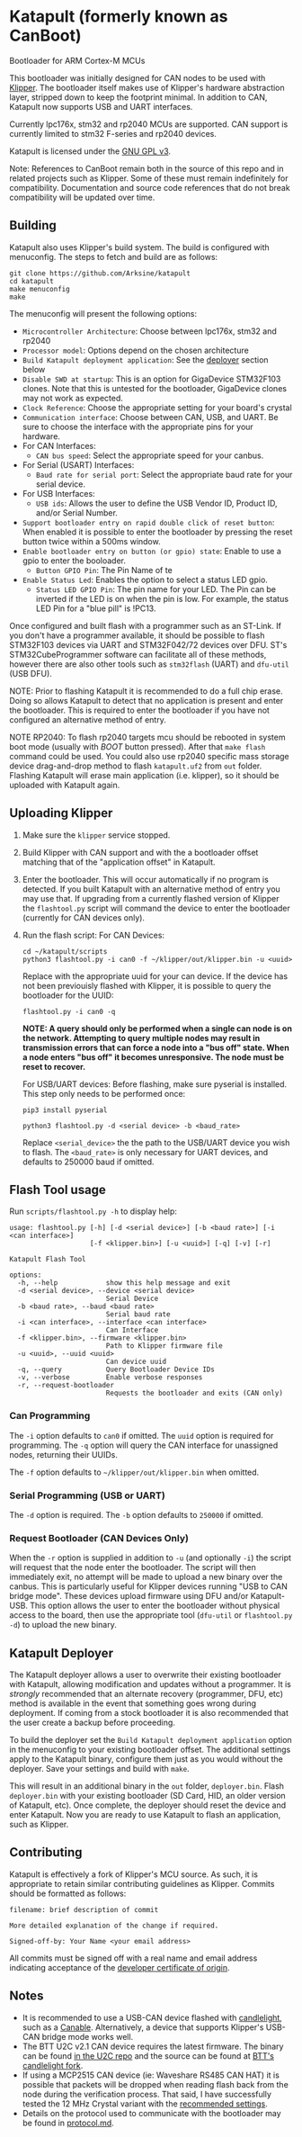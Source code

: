 # Katapult  (formerly known as CanBoot)
 Bootloader for ARM Cortex-M MCUs

 This bootloader was initially designed for CAN nodes to be used with
 [Klipper](https://github.com/Klipper3d/klipper).  The bootloader
 itself makes use of Klipper's hardware abstraction layer, stripped
 down to keep the footprint minimal. In addition to CAN, Katapult now
 supports USB and UART interfaces.

Currently lpc176x, stm32 and rp2040 MCUs are supported.  CAN support is currently
limited to stm32 F-series and rp2040 devices.

Katapult is licensed under the [GNU GPL v3](/LICENSE).

Note: References to CanBoot remain both in the source of this repo and
in related projects such as Klipper.  Some of these must remain indefinitely
for compatibility.  Documentation and source code references that do not break
compatibility will be updated over time.

## Building

Katapult also uses Klipper's build system.  The build is configured
with menuconfig.  The steps to fetch and build are as follows:
```
git clone https://github.com/Arksine/katapult
cd katapult
make menuconfig
make
```

The menuconfig will present the following options:
- `Microcontroller Architecture`: Choose between lpc176x, stm32 and rp2040
- `Processor model`: Options depend on the chosen architecture
- `Build Katapult deployment application`: See the [deployer](#katapult-deployer)
   section below
- `Disable SWD at startup`:  This is an option for GigaDevice STM32F103
  clones.  Note that this is untested for the bootloader, GigaDevice clones
  may not work as expected.
- `Clock Reference`: Choose the appropriate setting for your board's crystal
- `Communication interface`:  Choose between CAN, USB, and UART.  Be sure
  to choose the interface with the appropriate pins for your hardware.
- For CAN Interfaces:
  - `CAN bus speed`: Select the appropriate speed for your canbus.
- For Serial (USART) Interfaces:
  - `Baud rate for serial port`:  Select the appropriate baud rate for your
    serial device.
- For USB Interfaces:
  - `USB ids`:  Allows the user to define the USB Vendor ID, Product ID,
    and/or Serial Number.
- `Support bootloader entry on rapid double click of reset button`:  When
  enabled it is possible to enter the bootloader by pressing the reset button
  twice within a 500ms window.
- `Enable bootloader entry on button (or gpio) state`:  Enable to use a gpio
  to enter the booloader.
  - `Button GPIO Pin`:  The Pin Name of te
- `Enable Status Led`: Enables the option to select a status LED gpio.
  - `Status LED GPIO Pin`:  The pin name for your LED.  The Pin can be inverted
    if the LED is on when the pin is low.  For example, the status LED Pin for a
    "blue pill" is !PC13.

Once configured and built flash with a programmer such as an ST-Link.  If you
don't have a programmer available, it should be possible to flash STM32F103
devices via UART and STM32F042/72 devices over DFU.  ST's STM32CubeProgrammer
software can facilitate all of these methods, however there are also other
tools such as `stm32flash` (UART) and `dfu-util` (USB DFU).

NOTE:  Prior to flashing Katapult it is recommended to do a full chip erase.
Doing so allows Katapult to detect that no application is present and enter
the bootloader.  This is required to enter the bootloader if you have not
configured an alternative method of entry.

NOTE RP2040: To flash rp2040 targets mcu should be rebooted in system boot mode
(usually with _BOOT_ button pressed). After that `make flash` command
could be used. You could also use rp2040 specific mass storage device
drag-and-drop method to flash `katapult.uf2` from `out` folder. Flashing Katapult
will erase main application (i.e. klipper), so it should be uploaded
with Katapult again.

## Uploading Klipper
1) Make sure the `klipper` service stopped.
2) Build Klipper with CAN support and with the a bootloader offset matching that
   of the "application offset" in Katapult.
3) Enter the bootloader.  This will occur automatically if no program is detected.
   If you built Katapult with an alternative method of entry you may use that.
   If upgrading from a currently flashed version of Klipper the `flashtool.py`
   script will command the device to enter the bootloader (currently for CAN
   devices only).
3) Run the flash script:
   For CAN Devices:
   ```
   cd ~/katapult/scripts
   python3 flashtool.py -i can0 -f ~/klipper/out/klipper.bin -u <uuid>
   ```
   Replace <uuid> with the appropriate uuid for your can device.  If
   the device has not been previouisly flashed with Klipper, it is possible
   to query the bootloader for the UUID:

   ```
   flashtool.py -i can0 -q
   ```

   **NOTE: A query should only be performed when a single can node is on
   the network.  Attempting to query multiple nodes may result in transmission
   errors that can force a node into a "bus off" state.  When a node enters
   "bus off" it becomes unresponsive.  The node must be reset to recover.**

   For USB/UART devices:
   Before flashing, make sure pyserial is installed.  This step only needs to
   be performed once:
   ```
   pip3 install pyserial
   ```
   ```
   python3 flashtool.py -d <serial device> -b <baud_rate>
   ```
   Replace `<serial_device>` the the path to the USB/UART device you wish to
   flash.  The `<baud_rate>` is only necessary for UART devices, and defaults
   to 250000 baud if omitted.

## Flash Tool usage

Run `scripts/flashtool.py -h` to display help:

```
usage: flashtool.py [-h] [-d <serial device>] [-b <baud rate>] [-i <can interface>]
                    [-f <klipper.bin>] [-u <uuid>] [-q] [-v] [-r]

Katapult Flash Tool

options:
  -h, --help            show this help message and exit
  -d <serial device>, --device <serial device>
                        Serial Device
  -b <baud rate>, --baud <baud rate>
                        Serial baud rate
  -i <can interface>, --interface <can interface>
                        Can Interface
  -f <klipper.bin>, --firmware <klipper.bin>
                        Path to Klipper firmware file
  -u <uuid>, --uuid <uuid>
                        Can device uuid
  -q, --query           Query Bootloader Device IDs
  -v, --verbose         Enable verbose responses
  -r, --request-bootloader
                        Requests the bootloader and exits (CAN only)
```

### Can Programming

The `-i` option defaults to `can0` if omitted.  The `uuid` option is required
for programming.  The `-q` option will query the CAN interface for unassigned
nodes, returning their UUIDs.

The `-f` option defaults to `~/klipper/out/klipper.bin` when omitted.

### Serial Programming (USB or UART)

The `-d` option is required.  The `-b` option defaults to `250000` if omitted.

### Request Bootloader (CAN Devices Only)

When the `-r` option is supplied in addition to `-u` (and optionally `-i`)
the script will request that the node enter the bootloader.  The script will
then immediately exit, no attempt will be made to upload a new binary over the
canbus.  This is particularly useful for Klipper devices running "USB to CAN
bridge mode". These devices upload firmware using DFU and/or Katapult-USB. This
option allows the user to enter the bootloader without physical access to the
board, then use the appropriate tool (`dfu-util` or `flashtool.py -d`) to
upload the new binary.

## Katapult Deployer

The Katapult deployer allows a user to overwrite their existing bootloader
with Katapult, allowing modification and updates without a programmer.  It
is *strongly* recommended that an alternate recovery (programmer, DFU, etc)
method is available in the event that something goes wrong during deployment.
If coming from a stock bootloader it is also recommended that the user create
a backup before proceeding.

To build the deployer set the `Build Katapult deployment application` option
in the menuconfig to your existing bootloader offset.  The additional settings
apply to the Katapult binary, configure them just as you would without the
deployer.  Save your settings and build with `make`.

This will result in an additional binary in the `out` folder, `deployer.bin`.
Flash `deployer.bin` with your existing bootloader (SD Card, HID, an older
version of Katapult, etc).  Once complete, the deployer should reset the
device and enter Katapult.  Now you are ready to use Katapult to flash an
application, such as Klipper.

## Contributing

Katapult is effectively a fork of Klipper's MCU source.  As such, it is appropriate
to retain similar contributing guidelines as Klipper.  Commits should be formatted
as follows:

```
filename: brief description of commit

More detailed explanation of the change if required.

Signed-off-by: Your Name <your email address>
```

All commits must be signed off with a real name and email address indicating
acceptance of the
[developer certificate of origin](/developer-certificate-of-origin).

## Notes
- It is recommended to use a USB-CAN device flashed with
  [candlelight](https://github.com/candle-usb/candleLight_fw), such as a
  [Canable](https://canable.io/). Alternatively, a device that supports Klipper's
  USB-CAN bridge mode works well.
- The BTT U2C v2.1 CAN device requires the latest firmware.  The binary can be found
  [in the U2C repo](https://github.com/bigtreetech/U2C/tree/master/firmware) and the
  source can be found at [BTT's candlelight fork](https://github.com/bigtreetech/candleLight_fw/commits/stm32g0_support).
- If using a MCP2515 CAN device (ie: Waveshare RS485 CAN HAT) it is possible
  that packets will be dropped when reading flash back from the node during
  the verification process.  That said, I have successfully tested the 12 MHz
  Crystal variant with the
  [recommended settings](https://www.waveshare.com/wiki/RS485_CAN_HAT).
- Details on the protocol used to communicate with the bootloader may
  be found in [protocol.md](protocol.md).
